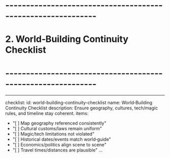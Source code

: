 <!-- Powered by BMAD™ Core -->

# ------------------------------------------------------------

# 2. World‑Building Continuity Checklist

# ------------------------------------------------------------

---

checklist:
id: world-building-continuity-checklist
name: World‑Building Continuity Checklist
description: Ensure geography, cultures, tech/magic rules, and timeline stay coherent.
items:

- "[ ] Map geography referenced consistently"
- "[ ] Cultural customs/laws remain uniform"
- "[ ] Magic/tech limitations not violated"
- "[ ] Historical dates/events match world‑guide"
- "[ ] Economics/politics align scene to scene"
- "[ ] Travel times/distances are plausible"
  ...
